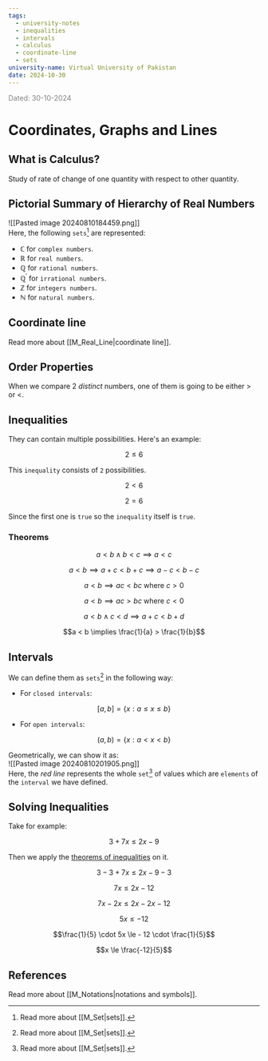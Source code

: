 ```yaml
---
tags:
  - university-notes
  - inequalities
  - intervals
  - calculus
  - coordinate-line
  - sets
university-name: Virtual University of Pakistan
date: 2024-10-30
---
```


<span style="color: gray;">Dated: 30-10-2024</span>

# Coordinates, Graphs and Lines

## What is Calculus?

Study of rate of change of one quantity with respect to other quantity.

## Pictorial Summary of Hierarchy of Real Numbers

![[Pasted image 20240810184459.png]]  
Here, the following `sets`[^1] are represented:

- $\mathbb{C}$ for `complex numbers`.
- $\mathbb{R}$ for `real numbers`.
- $\mathbb{Q}$ for `rational numbers`.
- $\mathbb{Q}^{\prime}$ for `irrational numbers`.
- $\mathbb{Z}$ for `integers numbers`.
- $\mathbb{N}$ for `natural numbers`.

## Coordinate line

Read more about [[M_Real_Line|coordinate line]].

## Order Properties

When we compare 2 _distinct_ numbers, one of them is going to be either $>$ or $<$.

## Inequalities

They can contain multiple possibilities. Here's an example:  

$$2 \le 6$$

This `inequality` consists of `2` possibilities.

$$2 < 6$$

$$2 = 6$$

Since the first one is `true` so the `inequality` itself is `true`.

### Theorems

$$a < b \land b < c \implies a < c$$

$$a < b \implies a + c < b + c \implies a - c < b - c$$

$$a < b \implies ac < bc \text{ where } c > 0$$

$$a < b \implies ac > bc \text{ where } c < 0$$

$$a < b \land c < d \implies a + c < b + d$$

$$a < b \implies \frac{1}{a} > \frac{1}{b}$$

## Intervals

We can define them as `sets`[^1] in the following way:  

- For `closed intervals`:

$$[a, b]=\{x:a \le x \le b\}$$

- For `open intervals`:

$$(a, b)=\{x:a < x < b\}$$

Geometrically, we can show it as:  
![[Pasted image 20240810201905.png]]  
Here, the _red line_ represents the whole `set`[^1] of values which are `elements` of the `interval` we have defined.

## Solving Inequalities

Take for example:  

$$3 + 7x \le 2x - 9$$

Then we apply the [theorems of inequalities](#theorems) on it.  

$$3 - 3 + 7x \le 2x - 9 - 3$$

$$7x \le 2x - 12$$

$$7x - 2x \le 2x - 2x - 12$$

$$5x \le - 12$$

$$\frac{1}{5} \cdot 5x \le - 12 \cdot \frac{1}{5}$$

$$x \le \frac{-12}{5}$$

## References

Read more about [[M_Notations|notations and symbols]].

[^1]: Read more about [[M_Set|sets]].